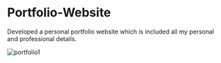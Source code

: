 # Portfolio-Website
Developed a personal portfolio website which is included all my personal and professional details.

![portfolio1](https://github.com/user-attachments/assets/c1f62762-165c-454d-b420-b4a7f7b09375)
